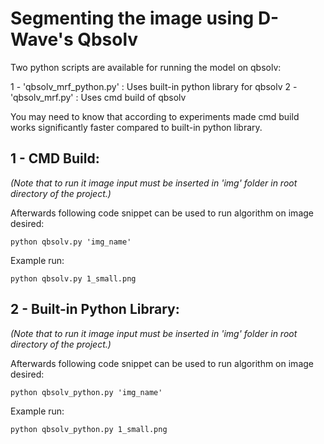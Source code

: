 Segmenting the image using D-Wave's Qbsolv
===========================================

Two python scripts are available for running the model on qbsolv:

1 - 'qbsolv_mrf_python.py' : Uses built-in python library for qbsolv
2 - 'qbsolv_mrf.py' : Uses cmd build of qbsolv

You may need to know that according to experiments made cmd build works significantly faster compared to built-in python library.


1 - CMD Build:
------------------------

_(Note that to run it image input must be inserted in 'img' folder in root directory of the project.)_

Afterwards following code snippet can be used to run algorithm on image desired:

`python qbsolv.py 'img_name'`

Example run:

`python qbsolv.py 1_small.png`

2 - Built-in Python Library:
------------------------

_(Note that to run it image input must be inserted in 'img' folder in root directory of the project.)_

Afterwards following code snippet can be used to run algorithm on image desired:

`python qbsolv_python.py 'img_name'`

Example run:

`python qbsolv_python.py 1_small.png`